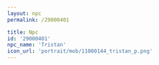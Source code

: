 ```yaml
---
layout: npc
permalink: /29000401

title: Npc
id: '29000401'
npc_name: 'Tristan'
icon_url: 'portrait/mob/11000144_tristan_p.png'
---
```

